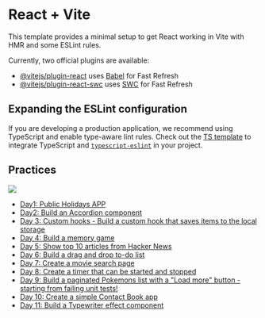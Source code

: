 # React + Vite

This template provides a minimal setup to get React working in Vite with HMR and some ESLint rules.

Currently, two official plugins are available:

- [@vitejs/plugin-react](https://github.com/vitejs/vite-plugin-react/blob/main/packages/plugin-react/README.md) uses [Babel](https://babeljs.io/) for Fast Refresh
- [@vitejs/plugin-react-swc](https://github.com/vitejs/vite-plugin-react-swc) uses [SWC](https://swc.rs/) for Fast Refresh

## Expanding the ESLint configuration

If you are developing a production application, we recommend using TypeScript and enable type-aware lint rules. Check out the [TS template](https://github.com/vitejs/vite/tree/main/packages/create-vite/template-react-ts) to integrate TypeScript and [`typescript-eslint`](https://typescript-eslint.io) in your project.

## Practices

![](https://i.imgur.com/2IcehZb.png)

- [Day1: Public Holidays APP](https://reactpractice.dev/exercise/build-a-public-holidays-app/?utm_source=calendar.reactpractice.dev&utm_medium=social&utm_campaign=calendar-v1)
- [Day2: Build an Accordion component](https://reactpractice.dev/exercise/build-an-accordion-component/?utm_source=calendar.reactpractice.dev&utm_medium=social&utm_campaign=calendar-v1)
- [Day 3: Custom hooks - Build a custom hook that saves items to the local storage](https://reactpractice.dev/exercise/create-a-custom-hook-that-allows-saving-items-to-the-local-storage/?utm_source=calendar.reactpractice.dev&utm_medium=social&utm_campaign=calendar-v1)
- [Day 4: Build a memory game](https://reactpractice.dev/exercise/build-a-memory-game/?utm_source=calendar.reactpractice.dev&utm_medium=social&utm_campaign=calendar-v1)
- [Day 5: Show top 10 articles from Hacker News](https://reactpractice.dev/exercise/show-top-10-articles-from-hacker-news/?utm_source=calendar.reactpractice.dev&utm_medium=social&utm_campaign=calendar-v1)
- [Day 6: Build a drag and drop to-do list](https://reactpractice.dev/exercise/build-a-drag-and-drop-to-do-list/?utm_source=calendar.reactpractice.dev&utm_medium=social&utm_campaign=calendar-v1)
- [Day 7: Create a movie search page](https://reactpractice.dev/exercise/create-a-movie-search-page/?utm_source=calendar.reactpractice.dev&utm_medium=social&utm_campaign=calendar-v1)
- [Day 8: Create a timer that can be started and stopped](https://reactpractice.dev/exercise/create-a-timer-that-can-be-started-and-stopped/?utm_source=calendar.reactpractice.dev&utm_medium=social&utm_campaign=calendar-v1)
- [Day 9: Build a paginated Pokemons list with a "Load more" button - starting from failing unit tests!](https://reactpractice.dev/exercise/build-a-paginated-pokemons-list-with-a-load-more-button-starting-from-failing-unit-tests/?utm_source=calendar.reactpractice.dev&utm_medium=social&utm_campaign=calendar-v1)
- [Day 10: Create a simple Contact Book app](https://reactpractice.dev/exercise/create-a-simple-contact-book-app/?utm_source=calendar.reactpractice.dev&utm_medium=social&utm_campaign=calendar-v1)
- [Day 11: Build a Typewriter effect component](https://reactpractice.dev/exercise/build-a-typewriter-effect-component/?utm_source=calendar.reactpractice.dev&utm_medium=social&utm_campaign=calendar-v1)
